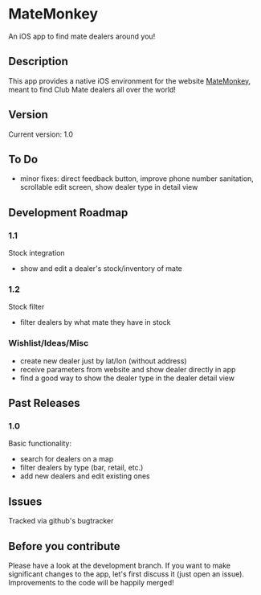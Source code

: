 # MateMonkey #
An iOS app to find mate dealers around you!

## Description ##
This app provides a native iOS environment for the website [MateMonkey](www.matemonkey.com), meant to find Club Mate dealers all over the world!

## Version ##

Current version: 1.0

## To Do ##

* minor fixes: direct feedback button, improve phone number sanitation, scrollable edit screen, show dealer type in detail view

## Development Roadmap ##

### 1.1 ###

Stock integration
* show and edit a dealer's stock/inventory of mate

### 1.2 ###

Stock filter
* filter dealers by what mate they have in stock

### Wishlist/Ideas/Misc ###

* create new dealer just by lat/lon (without address)
* receive parameters from website and show dealer directly in app
* find a good way to show the dealer type in the dealer detail view

## Past Releases ##

### 1.0 ###

Basic functionality:
* search for dealers on a map
* filter dealers by type (bar, retail, etc.)
* add new dealers and edit existing ones

## Issues ##
Tracked via github's bugtracker

## Before you contribute ##
Please have a look at the development branch. If you want to make significant changes to the app, let's first discuss it (just open an issue). Improvements to the code will be happily merged!
